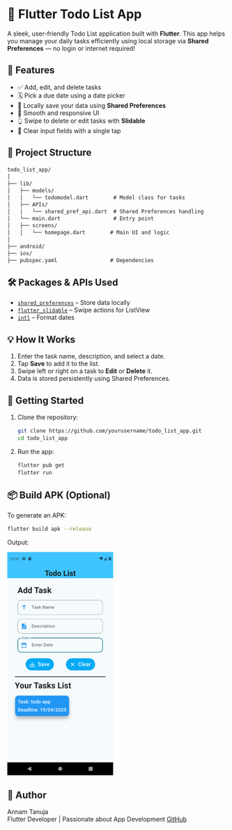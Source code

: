 # 📝 Flutter Todo List App

A sleek, user-friendly Todo List application built with **Flutter**. This app helps you manage your daily tasks efficiently using local storage via **Shared Preferences** — no login or internet required!

## 🚀 Features

- ✅ Add, edit, and delete tasks
- 🗓️ Pick a due date using a date picker
- 💾 Locally save your data using **Shared Preferences**
- 📱 Smooth and responsive UI
- 👆 Swipe to delete or edit tasks with **Slidable**
- 🧼 Clear input fields with a single tap

## 📁 Project Structure

```
todo_list_app/
│
├── lib/
│   ├── models/
│   │   └── todomodel.dart        # Model class for tasks
│   ├── APIs/
│   │   └── shared_pref_api.dart  # Shared Preferences handling
│   └── main.dart                 # Entry point
│   ├── screens/
│   │   └── homepage.dart        # Main UI and logic
│
├── android/
├── ios/
├── pubspec.yaml                 # Dependencies
```

## 🛠️ Packages & APIs Used

- [`shared_preferences`](https://pub.dev/packages/shared_preferences) – Store data locally
- [`flutter_slidable`](https://pub.dev/packages/flutter_slidable) – Swipe actions for ListView
- [`intl`](https://pub.dev/packages/intl) – Format dates

## 💡 How It Works

1. Enter the task name, description, and select a date.
2. Tap **Save** to add it to the list.
3. Swipe left or right on a task to **Edit** or **Delete** it.
4. Data is stored persistently using Shared Preferences.

## 📱 Getting Started

1. Clone the repository:
   ```bash
   git clone https://github.com/yourusername/todo_list_app.git
   cd todo_list_app
   ```

2. Run the app:
   ```bash
   flutter pub get
   flutter run
   ```

## 📦 Build APK (Optional)

To generate an APK:
```bash
flutter build apk --release
```

Output:

![Alt Text](https://github.com/Tanuja265/Todo_List_App/blob/3ae67373e84150d00bde7a2062cbef582f5d474a/Todo_List%20(2).png)


## 👤 Author

Annam Tanuja  
Flutter Developer | Passionate about App Development 
[GitHub](https://github.com/Tanuja265)
